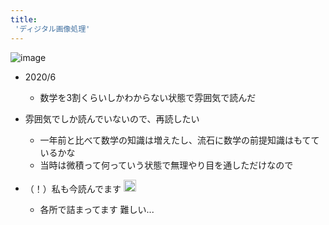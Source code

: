 ```yaml
---
title:
 'ディジタル画像処理'
---
```


![image](https://gyazo.com/dca16efae0f758034b8538daa8708ced/thumb/1000)

- 2020/6
    - 数学を3割くらいしかわからない状態で雰囲気で読んだ
- 雰囲気でしか読んでいないので、再読したい
    - 一年前と比べて数学の知識は増えたし、流石に数学の前提知識はもてているかな
    - 当時は微積って何っていう状態で無理やり目を通しただけなので

- （！）私も今読んでます <img src='https://scrapbox.io/api/pages/blu3mo-public/momeemt/icon' alt='momeemt.icon' height="19.5"/>
    - 各所で詰まってます 難しい...
